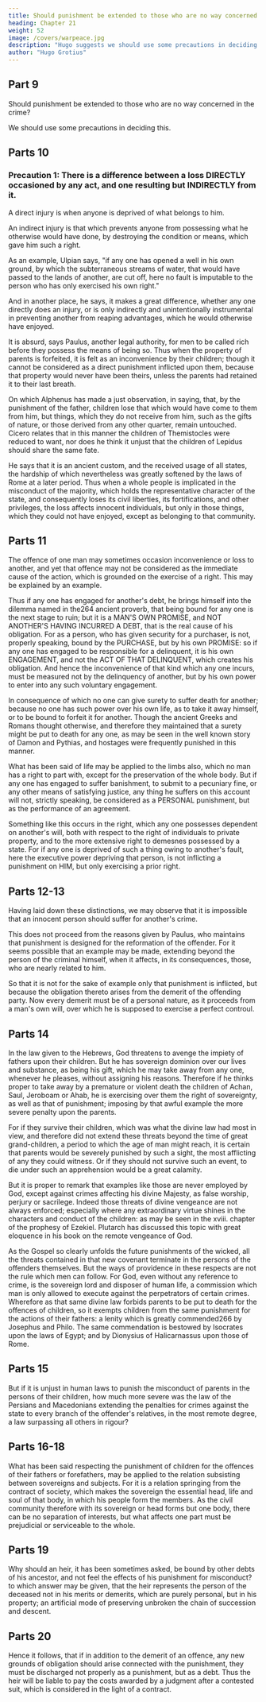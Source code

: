 ```yaml
---
title: Should punishment be extended to those who are no way concerned in the crime?
heading: Chapter 21
weight: 52
image: /covers/warpeace.jpg
description: "Hugo suggests we should use some precautions in deciding this."
author: "Hugo Grotius"
---
```



## Part 9

<!-- A punishment is necessarily connected with a participation in guilt.  -->

Should punishment be extended to those who are no way concerned in the crime?

<!-- In order to understand this clearly, and to prevent the mistakes that may arise from a similarity of expression, where there is no similarity of facts, it will be necessary to make 
-->

We should use some precautions in deciding this.


## Parts 10

### Precaution 1: There is a difference between a loss DIRECTLY occasioned by any act, and one resulting but INDIRECTLY from it. 


A direct injury is when anyone is deprived of what belongs to him.

An indirect injury is that which prevents anyone from possessing what he otherwise would have done, by destroying the condition or means, which gave him such a right. 

As an example, Ulpian says, "if any one has opened a well in his own ground, by which the subterraneous streams of water, that would have passed to the lands of another, are cut off, here no fault is imputable to the person who has only exercised his own right." 

And in another place, he says, it makes a great difference, whether any one directly does an injury, or is only indirectly and unintentionally instrumental in preventing another from reaping advantages, which he would otherwise have enjoyed. 

It is absurd, says Paulus, another legal authority, for men to be called rich before they possess the means of being so. Thus when the property of parents is forfeited, it is felt as an inconvenience by their children; though it cannot be considered as a direct punishment inflicted upon them, because that property would never have been theirs, unless the parents had retained it to their last breath. 

On which Alphenus has made a just observation, in saying, that, by the punishment of the father, children lose that which would have come to them from him, but things, which they do not receive from him, such as the gifts of nature, or those derived from any other quarter, remain untouched. Cicero relates that in this manner the children of Themistocles were reduced to want, nor does he think it unjust that the children of Lepidus should share the same fate. 

He says that it is an ancient custom, and the received usage of all states, the hardship of which nevertheless was greatly softened by the laws of Rome at a later period. Thus when a whole people is implicated in the misconduct of the majority, which holds the representative character of the state, and consequently loses its civil liberties, its fortifications, and other privileges, the loss affects innocent individuals, but only in those things, which they could not have enjoyed, except as belonging to that community.


## Parts 11

The offence of one man may sometimes occasion inconvenience or loss to another, and yet that offence may not be considered as the immediate cause of the action, which is grounded on the exercise of a right. This may be explained by an example. 

Thus if any one has engaged for another's debt, he brings himself into the dilemma named in the264 ancient proverb, that being bound for any one is the next stage to ruin; but it is a MAN'S OWN PROMISE, and NOT ANOTHER'S HAVING INCURRED A DEBT, that is the real cause of his obligation. For as a person, who has given security for a purchaser, is not, properly speaking, bound by the PURCHASE, but by his own PROMISE: so if any one has engaged to be responsible for a delinquent, it is his own ENGAGEMENT, and not the ACT OF THAT DELINQUENT, which creates his obligation. And hence the inconvenience of that kind which any one incurs, must be measured not by the delinquency of another, but by his own power to enter into any such voluntary engagement. 

In consequence of which no one can give surety to suffer death for another; because no one has such power over his own life, as to take it away himself, or to be bound to forfeit it for another. Though the ancient Greeks and Romans thought otherwise, and therefore they maintained that a surety might be put to death for any one, as may be seen in the well known story of Damon and Pythias, and hostages were frequently punished in this manner.

What has been said of life may be applied to the limbs also, which no man has a right to part with, except for the preservation of the whole body. But if any one has engaged to suffer banishment, to submit to a pecuniary fine, or any other means of satisfying justice, any thing he suffers on this account will not, strictly speaking, be considered as a PERSONAL punishment, but as the performance of an agreement.

Something like this occurs in the right, which any one possesses dependent on another's will, both with respect to the right of individuals to private property, and to the more extensive right to demesnes possessed by a state. For if any one is deprived of such a thing owing to another's fault, here the executive power depriving that person, is not inflicting a punishment on HIM, but only exercising a prior right.


## Parts 12-13

Having laid down these distinctions, we may observe that it is impossible that an innocent person should suffer for another's crime. 

This does not proceed from the reasons given by Paulus, who maintains that punishment is designed for the reformation of the offender. For it seems possible that an example may be made, extending beyond the person of the criminal himself, when it affects, in its consequences, those, who are nearly related to him. 

So that it is not for the sake of example only that punishment is inflicted, but because the obligation thereto arises from the demerit of the offending party. Now every demerit must be of a personal nature, as it proceeds from a man's own will, over which he is supposed to exercise a perfect controul.


## Parts 14

In the law given to the Hebrews, God threatens to avenge the impiety of fathers upon their children. But he has sovereign dominion over our lives and substance, as being his gift, which he may take away from any one, whenever he pleases, without assigning his reasons. Therefore if he thinks proper to take away by a premature or violent death the children of Achan, Saul, Jeroboam or Ahab, he is exercising over them the right of sovereignty, as well as that of punishment; imposing by that awful example the more severe penalty upon the parents. 

For if they survive their children, which was what the divine law had most in view, and therefore did not extend these threats beyond the time of great grand-children, a period to which the age of man might reach, it is certain that parents would be severely punished by such a sight, the most afflicting of any they could witness. Or if they should not survive such an event, to die under such an apprehension would be a great calamity.

But it is proper to remark that examples like those are never employed by God, except against crimes affecting his divine Majesty, as false worship, perjury or sacrilege. Indeed those threats of divine vengeance are not always enforced; especially where any extraordinary virtue shines in the characters and conduct of the children: as may be seen in the xviii. chapter of the prophesy of Ezekiel. Plutarch has discussed this topic with great eloquence in his book on the remote vengeance of God.

As the Gospel so clearly unfolds the future punishments of the wicked, all the threats contained in that new covenant terminate in the persons of the offenders themselves. But the ways of providence in these respects are not the rule which men can follow. For God, even without any reference to crime, is the sovereign lord and disposer of human life, a commission which man is only allowed to execute against the perpetrators of certain crimes. Wherefore as that same divine law forbids parents to be put to death for the offences of children, so it exempts children from the same punishment for the actions of their fathers: a lenity which is greatly commended266 by Josephus and Philo. The same commendation is bestowed by Isocrates upon the laws of Egypt; and by Dionysius of Halicarnassus upon those of Rome.


## Parts 15

But if it is unjust in human laws to punish the misconduct of parents in the persons of their children, how much more severe was the law of the Persians and Macedonians extending the penalties for crimes against the state to every branch of the offender's relatives, in the most remote degree, a law surpassing all others in rigour?


## Parts 16-18

What has been said respecting the punishment of children for the offences of their fathers or forefathers, may be applied to the relation subsisting between sovereigns and subjects. For it is a relation springing from the contract of society, which makes the sovereign the essential head, life and soul of that body, in which his people form the members. As the civil community therefore with its sovereign or head forms but one body, there can be no separation of interests, but what affects one part must be prejudicial or serviceable to the whole.


## Parts 19 

Why should an heir, it has been sometimes asked, be bound by other debts of his ancestor, and not feel the effects of his punishment for misconduct? to which answer may be given, that the heir represents the person of the deceased not in his merits or demerits, which are purely personal, but in his property; an artificial mode of preserving unbroken the chain of succession and descent.

## Parts 20

Hence it follows, that if in addition to the demerit of an offence, any new grounds of obligation should arise connected with the punishment, they must be discharged not properly as a punishment, but as a debt. Thus the heir will be liable to pay the costs awarded by a judgment after a contested suit, which is considered in the light of a contract.


